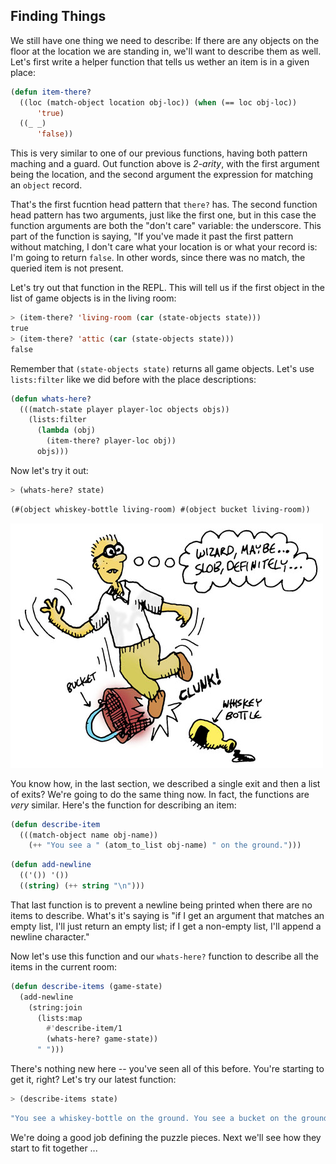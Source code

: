 ## Finding Things

We still have one thing we need to describe: If there are any objects on the floor at the location we are standing in, we'll want to describe them as well. Let's first write a helper function that tells us wether an item is in a given place:

```lisp
(defun item-there?
  ((loc (match-object location obj-loc)) (when (== loc obj-loc))
      'true)
  ((_ _)
      'false))
```

This is very similar to one of our previous functions, having both pattern maching and a guard. Out function above is *2-arity*, with the first argument being the location, and the second argument the expression for matching an ``object`` record.

That's the first fucntion head pattern that ``there?`` has. The second function head pattern has two arguments, just like the first one, but in this case the function arguments are both the "don't care" variable: the underscore. This part of the function is saying, "If you've made it past the first pattern without matching, I don't care what your location is or what your record is: I'm going to return ``false``. In other words, since there was no match, the queried item is not present.

Let's try out that function in the REPL. This will tell us if the first object
in the list of game objects is in the living room:

```lisp
> (item-there? 'living-room (car (state-objects state)))
true
> (item-there? 'attic (car (state-objects state)))
false
```

Remember that ``(state-objects state)`` returns all game objects. Let's use ``lists:filter`` like we did before with the place descriptions:

```lisp
(defun whats-here?
  (((match-state player player-loc objects objs))
    (lists:filter
      (lambda (obj)
        (item-there? player-loc obj))
      objs)))
```

Now let's try it out:

```lisp
> (whats-here? state)
```
```lisp
(#(object whiskey-bottle living-room) #(object bucket living-room))
```

![](../images/slob.jpg)

You know how, in the last section, we described a single exit and then a list of exits? We're going to do the same thing now. In fact, the functions are *very* similar. Here's the function for describing an item:

```lisp
(defun describe-item
  (((match-object name obj-name))
    (++ "You see a " (atom_to_list obj-name) " on the ground.")))
```

```lisp
(defun add-newline
  (('()) '())
  ((string) (++ string "\n")))
```

That last function is to prevent a newline being printed when there are no items to describe. What's it's saying is "if I get an argument that matches an empty list, I'll just return an empty list; if I get a non-empty list, I'll append a newline character."

Now let's use this function and our ``whats-here?`` function to describe all the items in the current room:

```lisp
(defun describe-items (game-state)
  (add-newline
    (string:join
      (lists:map
        #'describe-item/1
        (whats-here? game-state))
      " ")))
```

There's nothing new here -- you've seen all of this before. You're starting to get it, right? Let's try our latest function:

```lisp
> (describe-items state)
```
```lisp
"You see a whiskey-bottle on the ground. You see a bucket on the ground.\n"
```

We're doing a good job defining the puzzle pieces. Next we'll see how they start to fit together ...
